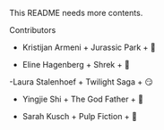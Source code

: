 This README needs more contents.

Contributors

- Kristijan Armeni + Jurassic Park + :eggplant:


- Eline Hagenberg + Shrek + :baby_chick:



-Laura Stalenhoef + Twilight Saga + :smirk:

- Yingjie Shi + The God Father + :tomato:

- Sarah Kusch + Pulp Fiction + :bug:

